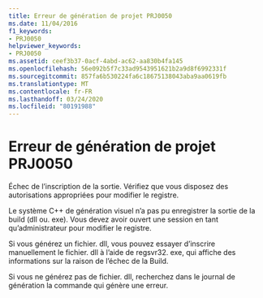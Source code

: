 ```yaml
---
title: Erreur de génération de projet PRJ0050
ms.date: 11/04/2016
f1_keywords:
- PRJ0050
helpviewer_keywords:
- PRJ0050
ms.assetid: ceef3b37-0acf-4abd-ac62-aa830b4fa145
ms.openlocfilehash: 56e092b5f7c33ad9543951621b2a9d8f6992331f
ms.sourcegitcommit: 857fa6b530224fa6c18675138043aba9aa0619fb
ms.translationtype: MT
ms.contentlocale: fr-FR
ms.lasthandoff: 03/24/2020
ms.locfileid: "80191988"
---
```

# <a name="project-build-error-prj0050"></a>Erreur de génération de projet PRJ0050

Échec de l’inscription de la sortie. Vérifiez que vous disposez des autorisations appropriées pour modifier le registre.

Le système C++ de génération visuel n’a pas pu enregistrer la sortie de la build (dll ou. exe). Vous devez avoir ouvert une session en tant qu’administrateur pour modifier le registre.

Si vous générez un fichier. dll, vous pouvez essayer d’inscrire manuellement le fichier. dll à l’aide de regsvr32. exe, qui affiche des informations sur la raison de l’échec de la Build.

Si vous ne générez pas de fichier. dll, recherchez dans le journal de génération la commande qui génère une erreur.
